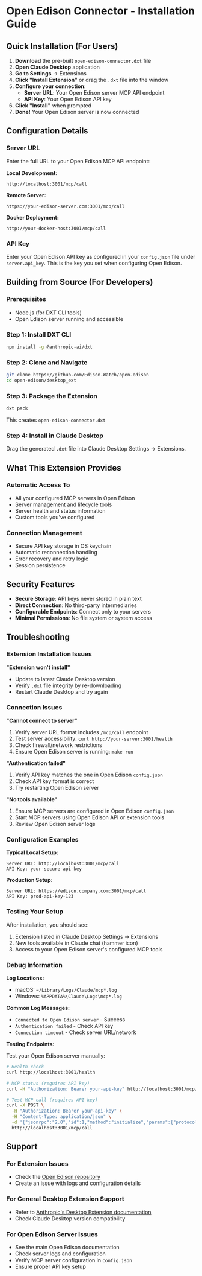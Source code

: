 # Open Edison Connector - Installation Guide

## Quick Installation (For Users)

1. **Download** the pre-built `open-edison-connector.dxt` file
2. **Open Claude Desktop** application
3. **Go to Settings** → Extensions
4. **Click "Install Extension"** or drag the `.dxt` file into the window
5. **Configure your connection**:
   - **Server URL**: Your Open Edison server MCP API endpoint
   - **API Key**: Your Open Edison API key
6. **Click "Install"** when prompted
7. **Done!** Your Open Edison server is now connected

## Configuration Details

### Server URL

Enter the full URL to your Open Edison MCP API endpoint:

**Local Development:**

```
http://localhost:3001/mcp/call
```

**Remote Server:**

```
https://your-edison-server.com:3001/mcp/call
```

**Docker Deployment:**

```
http://your-docker-host:3001/mcp/call
```

### API Key

Enter your Open Edison API key as configured in your `config.json` file under `server.api_key`. This is the key you set when configuring Open Edison.

## Building from Source (For Developers)

### Prerequisites

- Node.js (for DXT CLI tools)
- Open Edison server running and accessible

### Step 1: Install DXT CLI

```bash
npm install -g @anthropic-ai/dxt
```

### Step 2: Clone and Navigate

```bash
git clone https://github.com/Edison-Watch/open-edison
cd open-edison/desktop_ext
```

### Step 3: Package the Extension

```bash
dxt pack
```

This creates `open-edison-connector.dxt`

### Step 4: Install in Claude Desktop

Drag the generated `.dxt` file into Claude Desktop Settings → Extensions.

## What This Extension Provides

### Automatic Access To

- All your configured MCP servers in Open Edison
- Server management and lifecycle tools
- Server health and status information
- Custom tools you've configured

### Connection Management

- Secure API key storage in OS keychain
- Automatic reconnection handling
- Error recovery and retry logic
- Session persistence

## Security Features

- **Secure Storage**: API keys never stored in plain text
- **Direct Connection**: No third-party intermediaries
- **Configurable Endpoints**: Connect only to your servers
- **Minimal Permissions**: No file system or system access

## Troubleshooting

### Extension Installation Issues

**"Extension won't install"**

- Update to latest Claude Desktop version
- Verify `.dxt` file integrity by re-downloading
- Restart Claude Desktop and try again

### Connection Issues

**"Cannot connect to server"**

1. Verify server URL format includes `/mcp/call` endpoint
2. Test server accessibility: `curl http://your-server:3001/health`
3. Check firewall/network restrictions
4. Ensure Open Edison server is running: `make run`

**"Authentication failed"**

1. Verify API key matches the one in Open Edison `config.json`
2. Check API key format is correct
3. Try restarting Open Edison server

**"No tools available"**

1. Ensure MCP servers are configured in Open Edison `config.json`
2. Start MCP servers using Open Edison API or extension tools
3. Review Open Edison server logs

### Configuration Examples

**Typical Local Setup:**

```
Server URL: http://localhost:3001/mcp/call
API Key: your-secure-api-key
```

**Production Setup:**

```
Server URL: https://edison.company.com:3001/mcp/call
API Key: prod-api-key-123
```

### Testing Your Setup

After installation, you should see:

1. Extension listed in Claude Desktop Settings → Extensions
2. New tools available in Claude chat (hammer icon)
3. Access to your Open Edison server's configured MCP tools

### Debug Information

**Log Locations:**

- macOS: `~/Library/Logs/Claude/mcp*.log`
- Windows: `%APPDATA%\Claude\Logs\mcp*.log`

**Common Log Messages:**

- `Connected to Open Edison server` - Success
- `Authentication failed` - Check API key
- `Connection timeout` - Check server URL/network

**Testing Endpoints:**

Test your Open Edison server manually:

```bash
# Health check
curl http://localhost:3001/health

# MCP status (requires API key)
curl -H "Authorization: Bearer your-api-key" http://localhost:3001/mcp/status

# Test MCP call (requires API key)
curl -X POST \
  -H "Authorization: Bearer your-api-key" \
  -H "Content-Type: application/json" \
  -d '{"jsonrpc":"2.0","id":1,"method":"initialize","params":{"protocolVersion":"2024-11-05","capabilities":{},"clientInfo":{"name":"test","version":"1.0.0"}}}' \
  http://localhost:3001/mcp/call
```

## Support

### For Extension Issues

- Check the [Open Edison repository](https://github.com/Edison-Watch/open-edison)
- Create an issue with logs and configuration details

### For General Desktop Extension Support

- Refer to [Anthropic's Desktop Extension documentation](https://support.anthropic.com/en/articles/10949351-getting-started-with-local-mcp-servers-on-claude-desktop)
- Check Claude Desktop version compatibility

### For Open Edison Server Issues

- See the main Open Edison documentation
- Check server logs and configuration
- Verify MCP server configuration in `config.json`
- Ensure proper API key setup
